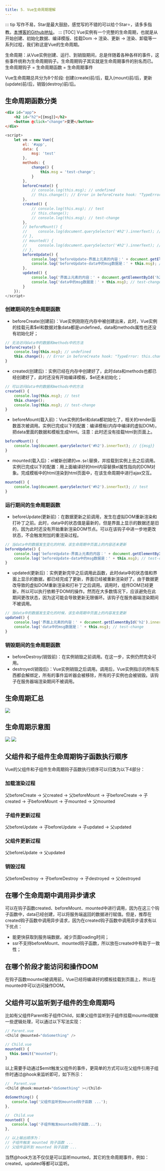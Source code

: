 ```yaml
---
title: 5. Vue生命周期理解
---
```

::: tip
写作不易，Star是最大鼓励，感觉写的不错的可以给个Star⭐，请多多指教。[本博客的Github地址](https://github.com/liujie2019/VuePress-Blog)。
:::
[TOC]
Vue实例有一个完整的生命周期，也就是从开始创建、初始化数据、编译模版、挂载Dom -> 渲染、更新 -> 渲染、卸载等一系列过程，我们称这是Vue的生命周期。

生命周期：从Vue实例创建、运行、到销毁期间，总是伴随着各种各样的事件，这些事件统称为生命周期钩子。生命周期钩子其实就是生命周期事件的别名而已。
生命周期钩子 = 生命周期函数 = 生命周期事件

Vue生命周期总共分为8个阶段: 创建(create)前/后，载入(mount)前/后，更新(update)前/后，销毁(destroy)前/后。
## 生命周期函数分类
```html
<div id="app">
    <h2 id="h2">{{msg}}</h2>
    <button @click="change">变更</button>
</div>
```
```js
<script>
    let vm = new Vue({
        el: '#app',
        data: {
            msg: 'test'
        },
        methods: {
            change() {
                this.msg = 'test-change';
            }
        },
        beforeCreate() {
            // console.log(this.msg); // undefined
            // this.change(); // Error in beforeCreate hook: "TypeError: this.change is not a function"
        },
        created() {
            // console.log(this.msg); // test
            // this.change();
            // console.log(this.msg); // test-change
        },
        // beforeMount() {
        //     console.log(document.querySelector('#h2').innerText); // {{msg}}
        // },
        // mounted() {
        //     console.log(document.querySelector('#h2').innerText); // test
        // },
        beforeUpdate() {
            console.log('beforeUpdate-界面上元素的内容：' + document.getElementById('h2').innerText); // test
            console.log('beforeUpdate-data中的msg数据是：' + this.msg); // test-change
        },
        updated() {
            console.log('界面上元素的内容：' + document.getElementById('h2').innerText); // test-change
            console.log('data中的msg数据是：' + this.msg); // test-change
        }
    });
</script>
```
### 创建期间的生命周期函数
* beforeCreate(创建前)：Vue实例刚刚在内存中被创建出来，此时，Vue实例的挂载元素$el和数据对象data都是undefined，data和methods属性也还没有初始化好；
```js
// 无法访问data中的数据和methods中的方法
beforeCreate() {
    console.log(this.msg); // undefined
    this.change(); // Error in beforeCreate hook: "TypeError: this.change is not a function"
}
```
* created(创建后)：实例已经在内存中创建好了，此时data和methods也都已经创建好了，此时还没有开始编译模板，$el还未初始化；
```js
// 可以访问data中的数据和methods中的方法
created() {
    console.log(this.msg); // test
    this.change();
    console.log(this.msg); // test-change
}
```
* beforeMount(载入前)：Vue实例的$el和data都初始化了，相关的render函数首次被调用。实例已完成以下的配置：编译模板(内存中编译的虚拟DOM)，把data里面的数据和模板生成html。注意：此时还没有挂载html到页面上。
```js
beforeMount() {
    console.log(document.querySelector('#h2').innerText); // {{msg}}
}
```
* mounted(载入后)：el被新创建的`vm.$el`替换，并挂载到实例上去之后调用。实例已完成以下的配置：用上面编译好的html内容替换el属性指向的DOM对象。完成模板中的html渲染到html页面中，在该生命周期中进行ajax交互。
```js
mounted() {
    console.log(document.querySelector('#h2').innerText); // test
}
```
### 运行期间的生命周期函数
* beforeUpdate(更新前)：在数据更新之前调用，发生在虚拟DOM重新渲染和打补丁之前。此时，data中的状态值是最新的，但是界面上显示的数据还是旧的，因为此时还没有开始重新渲染DOM节点。可以在该钩子中进一步地更改状态，不会触发附加的重渲染过程。
```js
// 当data中的数据发生变化的时候，该生命周期中页面上的内容还未更新
beforeUpdate() {
    console.log('beforeUpdate-界面上元素的内容：' + document.getElementById('h2').innerText); // test
    console.log('beforeUpdate-data中的msg数据是：' + this.msg); // test-change
}
```
* updated(更新后)：实例更新完毕之后调用此函数，此时data中的状态值和界面上显示的数据，都已经完成了更新，界面已经被重新渲染好了。由于数据更改导致的虚拟DOM重新渲染和打补丁之后调用。调用时，组件DOM已经更新，所以可以执行依赖于DOM的操作。然而在大多数情况下，应该避免在此期间更改状态，因为这可能会导致更新无限循环。该钩子在服务器端渲染期间不被调用。
```js
// 当data中的数据发生变化的时候，该生命周期中页面上的内容发生更新
updated() {
    console.log('界面上元素的内容：' + document.getElementById('h2').innerText); // test-change
    console.log('data中的msg数据是：' + this.msg); // test-change
}
```
### 销毁期间的生命周期函数
* beforeDestroy(销毁前)：在实例销毁之前调用。在这一步，实例仍然完全可用。
* destroyed(销毁后)：Vue实例销毁之后调用。调用后，Vue实例指示的所有东西都会解绑定，所有的事件监听器会被移除，所有的子实例也会被销毁。该钩子在服务器端渲染期间不被调用。

## 生命周期汇总
![](./assets/Vue-life2.png)

## 生命周期示意图
![](./assets/Vue-life3.png)
![](./assets/Vue-life.png)

## 父组件和子组件生命周期钩子函数执行顺序
Vue的父组件和子组件生命周期钩子函数执行顺序可以归类为以下4部分：
### 加载渲染过程
父beforeCreate -> 父created -> 父beforeMount -> 子beforeCreate -> 子created -> 子beforeMount -> 子mounted -> 父mounted

### 子组件更新过程
父beforeUpdate -> 子beforeUpdate -> 子updated -> 父updated

### 父组件更新过程
父beforeUpdate -> 父updated

### 销毁过程
父beforeDestroy -> 子beforeDestroy -> 子destroyed -> 父destroyed

## 在哪个生命周期中调用异步请求
可以在钩子函数created、beforeMount、mounted中进行调用，因为在这三个钩子函数中，data已经创建，可以将服务端返回的数据进行赋值。但是，推荐在created钩子函数中调用异步请求，因为在created钩子函数中调用异步请求有以下优点：

* 能更快获取到服务端数据，减少页面loading时间；
* ssr不支持beforeMount、mounted钩子函数，所以放在created中有助于一致性；

## 在哪个阶段才能访问和操作DOM
在钩子函数mounted被调用前，Vue已经将编译好的模板挂载到页面上，所以在mounted中可以访问操作DOM。

## 父组件可以监听到子组件的生命周期吗
比如有父组件Parent和子组件Child，如果父组件监听到子组件挂载mounted就做一些逻辑处理，可以通过以下写法实现：
```js
// Parent.vue
<Child @mounted="doSomething" />

// Child.vue
mounted() {
  this.$emit("mounted");
}
```
以上需要手动通过$emit触发父组件的事件，更简单的方式可以在父组件引用子组件时通过@hook来监听即可，如下所示：
```js
//  Parent.vue
<Child @hook:mounted="doSomething" ></Child>

doSomething() {
   console.log('父组件监听到mounted钩子函数 ...');
},

//  Child.vue
mounted() {
   console.log('子组件触发mounted钩子函数...');
},

// 以上输出顺序为：
// 子组件触发 mounted 钩子函数 ...
// 父组件监听到 mounted 钩子函数 ...
```
当然@hook方法不仅仅是可以监听mounted，其它的生命周期事件，例如：created，updated等都可以监听。